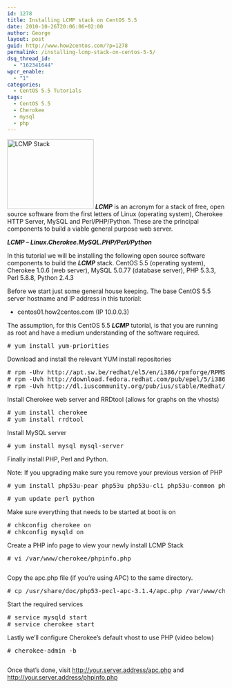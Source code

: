 ```yaml
---
id: 1278
title: Installing LCMP stack on CentOS 5.5
date: 2010-10-26T20:06:06+02:00
author: George
layout: post
guid: http://www.how2centos.com/?p=1278
permalink: /installing-lcmp-stack-on-centos-5-5/
dsq_thread_id:
  - "162341644"
wpcr_enable:
  - "1"
categories:
  - CentOS 5.5 Tutorials
tags:
  - CentOS 5.5
  - Cherokee
  - mysql
  - php
---
```

[<img loading="lazy" src="http://www.how2centos.com/wp-content/uploads/2010/10/LCMP-e1288103969866.png" alt="LCMP Stack" width="200" height="161" class="alignleft size-full wp-image-1288" />](http://www.how2centos.com/wp-content/uploads/2010/10/LCMP-e1288103969866.png) **_LCMP_** is an acronym for a stack of free, open source software from the first letters of Linux (operating system), Cherokee HTTP Server, MySQL and Perl/PHP/Python. These are the principal components to build a viable general purpose web server.

**_LCMP &#8211; Linux.Cherokee.MySQL.PHP/Perl/Python_**

In this tutorial we will be installing the following open source software components to build the **_LCMP_** stack. CentOS 5.5 (operating system), Cherokee 1.0.6 (web server), MySQL 5.0.77 (database server), PHP 5.3.3, Perl 5.8.8, Python 2.4.3 

Before we start just some general house keeping. The base CentOS 5.5 server hostname and IP address in this tutorial:

* centos01.how2centos.com (IP 10.0.0.3)

The assumption, for this CentOS 5.5 **_LCMP_** tutorial, is that you are running as root and have a medium understanding of the software required.  
<!--more-->

<pre class="toolbar:2 nums:false nums-toggle:false theme:github font:droid-sans-mono whitespace-before:1 whitespace-after:1 lang:default decode:true"># yum install yum-priorities
</pre>

Download and install the relevant YUM install repositories

<pre class="toolbar:2 nums:false nums-toggle:false theme:github font:droid-sans-mono whitespace-before:1 whitespace-after:1 lang:default decode:true"># rpm -Uhv http://apt.sw.be/redhat/el5/en/i386/rpmforge/RPMS/rpmforge-release-0.3.6-1.el5.rf.i386.rpm
# rpm -Uvh http://download.fedora.redhat.com/pub/epel/5/i386/epel-release-5-4.noarch.rpm
# rpm -Uvh http://dl.iuscommunity.org/pub/ius/stable/Redhat/5/i386/ius-release-1.0-8.ius.el5.noarch.rpm
</pre>

Install Cherokee web server and RRDtool (allows for graphs on the vhosts)

<pre class="toolbar:2 nums:false nums-toggle:false theme:github font:droid-sans-mono whitespace-before:1 whitespace-after:1 lang:default decode:true"># yum install cherokee
# yum install rrdtool
</pre>

Install MySQL server

<pre class="toolbar:2 nums:false nums-toggle:false theme:github font:droid-sans-mono whitespace-before:1 whitespace-after:1 lang:default decode:true"># yum install mysql mysql-server
</pre>

Finally install PHP, Perl and Python. 

Note: If you upgrading make sure you remove your previous version of PHP

<pre class="toolbar:2 nums:false nums-toggle:false theme:github font:droid-sans-mono whitespace-before:1 whitespace-after:1 lang:default decode:true"># yum install php53u-pear php53u php53u-cli php53u-common php53u-devel php53u-gd php53u-mbstring php53u-mcrypt php53u-mysql php53u-pdo php53u-soap php53u-xml php53u-xmlrpc php53u-bcmath php53u-pecl-apc php53u-pecl-memcache php53u-snmp
</pre>

<pre class="toolbar:2 nums:false nums-toggle:false theme:github font:droid-sans-mono whitespace-before:1 whitespace-after:1 lang:default decode:true"># yum update perl python
</pre>

Make sure everything that needs to be started at boot is on

<pre class="toolbar:2 nums:false nums-toggle:false theme:github font:droid-sans-mono whitespace-before:1 whitespace-after:1 lang:default decode:true"># chkconfig cherokee on
# chkconfig mysqld on
</pre>

Create a PHP info page to view your newly install LCMP Stack

<pre class="toolbar:2 nums:false nums-toggle:false theme:github font:droid-sans-mono whitespace-before:1 whitespace-after:1 lang:default decode:true"># vi /var/www/cherokee/phpinfo.php 
</pre>

<pre lang="php" line="1"></pre>

Copy the apc.php file (if you&#8217;re using APC) to the same directory.

<pre class="toolbar:2 nums:false nums-toggle:false theme:github font:droid-sans-mono whitespace-before:1 whitespace-after:1 lang:default decode:true"># cp /usr/share/doc/php53-pecl-apc-3.1.4/apc.php /var/www/cherokee/
</pre>

Start the required services

<pre class="toolbar:2 nums:false nums-toggle:false theme:github font:droid-sans-mono whitespace-before:1 whitespace-after:1 lang:default decode:true"># service mysqld start
# service cherokee start
</pre>

Lastly we&#8217;ll configure Cherokee&#8217;s default vhost to use PHP (video below)

<pre class="toolbar:2 nums:false nums-toggle:false theme:github font:droid-sans-mono whitespace-before:1 whitespace-after:1 lang:default decode:true"># cherokee-admin -b
</pre>

<pre class="toolbar:2 nums:false nums-toggle:false theme:github font:droid-sans-mono whitespace-before:1 whitespace-after:1 lang:default decode:true"></pre>

Once that’s done, visit http://your.server.address/apc.php and http://your.server.address/phpinfo.php